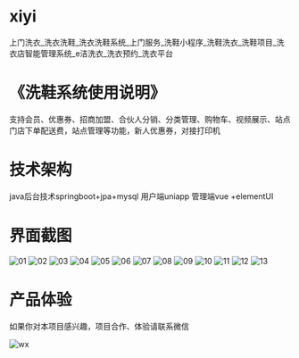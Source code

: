 # xiyi
上门洗衣_洗衣洗鞋_洗衣洗鞋系统_上门服务_洗鞋小程序_洗鞋洗衣_洗鞋项目_洗衣店智能管理系统_e洁洗衣_洗衣预约_洗衣平台

# 《洗鞋系统使用说明》

支持会员、优惠券、招商加盟、合伙人分销、分类管理、购物车、视频展示、站点门店下单配送费，站点管理等功能，新人优惠券，对接打印机

# 技术架构

java后台技术springboot+jpa+mysql
用户端uniapp
管理端vue +elementUI

# 界面截图

![01](https://github.com/user-attachments/assets/ce7c3763-c601-4f71-8041-e7709db9624f)
![02](https://github.com/user-attachments/assets/b2272b4d-2ab2-4f5a-9a94-849fddcc6fb1)
![03](https://github.com/user-attachments/assets/60de3bd6-bc5d-44f6-bad8-e17c091f5de1)
![04](https://github.com/user-attachments/assets/44552979-8bce-47bc-9ed9-664b28476d44)
![05](https://github.com/user-attachments/assets/f3ee63a7-7ae1-43df-9647-4e8f447f83bf)
![06](https://github.com/user-attachments/assets/215fa2af-55fd-4516-ab29-ca71d58a9bc6)
![07](https://github.com/user-attachments/assets/65680113-1a1f-4a93-8f48-06b60f831bbe)
![08](https://github.com/user-attachments/assets/77a2c074-fa77-486f-805a-0e57d02bc43e)
![09](https://github.com/user-attachments/assets/d8cc589d-fd58-46e0-8de5-fb5ef81ef9cb)
![10](https://github.com/user-attachments/assets/c5ea6cd2-6b87-4e68-9d4c-c5b105db8bf8)
![11](https://github.com/user-attachments/assets/87418d79-8242-4f5c-a902-2a17a55f40da)
![12](https://github.com/user-attachments/assets/4e9f0e58-ecfd-489e-bf79-ae2540b4d070)
![13](https://github.com/user-attachments/assets/b5b475aa-f6a9-45f7-810f-10d5f16a6113)

# 产品体验

如果你对本项目感兴趣，项目合作、体验请联系微信

![wx](https://github.com/user-attachments/assets/e7d4d294-04b8-4d5b-a21a-a9704d7b2100)












